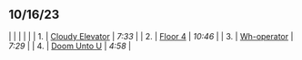 ## 10/16/23
|      |      |      |      |
| 1. | [Cloudy Elevator](cloudy-elevator.mp3) | *7:33* |
| 2. | [Floor 4](floor-4.mp3) | *10:46*  |
| 3. | [Wh-operator](wh-operator.mp3) | *7:29* |
| 4. | [Doom Unto U](doom-unto-u.mp3) | *4:58* |